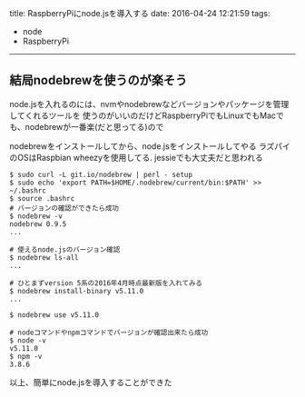 title: RaspberryPiにnode.jsを導入する
date: 2016-04-24 12:21:59
tags:
- node
- RaspberryPi
---

## 結局nodebrewを使うのが楽そう

node.jsを入れるのには、nvmやnodebrewなどバージョンやパッケージを管理してくれるツールを
使うのがいいのだけどRaspberryPiでもLinuxでもMacでも、nodebrewが一番楽(だと思ってる)ので

nodebrewをインストールしてから、node.jsをインストールしてやる
ラズパイのOSはRaspbian wheezyを使用してる. jessieでも大丈夫だと思われる

```
$ sudo curl -L git.io/nodebrew | perl - setup
$ sudo echo 'export PATH=$HOME/.nodebrew/current/bin:$PATH' >> ~/.bashrc
$ source .bashrc
# バージョンの確認ができたら成功
$ nodebrew -v
nodebrew 0.9.5
...

# 使えるnode.jsのバージョン確認
$ nodebrew ls-all
...

# ひとまずversion 5系の2016年4月時点最新版を入れてみる
$ nodebrew install-binary v5.11.0
...

$ nodebrew use v5.11.0

# nodeコマンドやnpmコマンドでバージョンが確認出来たら成功
$ node -v
v5.11.0
$ npm -v
3.8.6
```


以上、簡単にnode.jsを導入することができた
